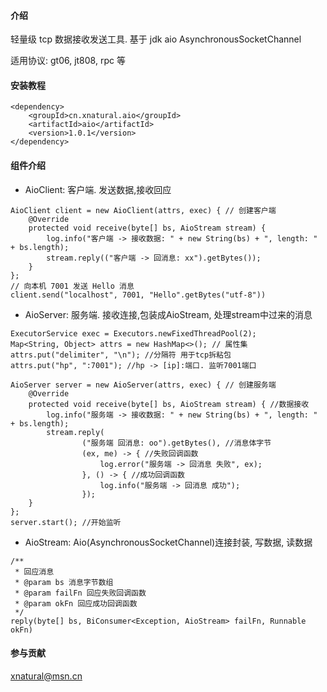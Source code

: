 #### 介绍
轻量级 tcp 数据接收发送工具. 基于 jdk aio AsynchronousSocketChannel

适用协议: gt06, jt808, rpc 等


#### 安装教程
```
<dependency>
    <groupId>cn.xnatural.aio</groupId>
    <artifactId>aio</artifactId>
    <version>1.0.1</version>
</dependency>
```

#### 组件介绍
* AioClient: 客户端. 发送数据,接收回应
    
```
AioClient client = new AioClient(attrs, exec) { // 创建客户端
    @Override
    protected void receive(byte[] bs, AioStream stream) {
        log.info("客户端 -> 接收数据: " + new String(bs) + ", length: " + bs.length);
        stream.reply(("客户端 -> 回消息: xx").getBytes());
    }
};
// 向本机 7001 发送 Hello 消息
client.send("localhost", 7001, "Hello".getBytes("utf-8"))
```

* AioServer: 服务端. 接收连接,包装成AioStream, 处理stream中过来的消息
```
ExecutorService exec = Executors.newFixedThreadPool(2);
Map<String, Object> attrs = new HashMap<>(); // 属性集
attrs.put("delimiter", "\n"); //分隔符 用于tcp拆粘包
attrs.put("hp", ":7001"); //hp -> [ip]:端口. 监听7001端口

AioServer server = new AioServer(attrs, exec) { // 创建服务端
    @Override
    protected void receive(byte[] bs, AioStream stream) { //数据接收
        log.info("服务端 -> 接收数据: " + new String(bs) + ", length: " + bs.length);
        stream.reply(
                ("服务端 回消息: oo").getBytes(), //消息体字节
                (ex, me) -> { //失败回调函数
                    log.error("服务端 -> 回消息 失败", ex);
                }, () -> { //成功回调函数
                    log.info("服务端 -> 回消息 成功");
                });
    }
};
server.start(); //开始监听
```

* AioStream: Aio(AsynchronousSocketChannel)连接封装, 写数据, 读数据
```
/**
 * 回应消息
 * @param bs 消息字节数组
 * @param failFn 回应失败回调函数
 * @param okFn 回应成功回调函数
 */
reply(byte[] bs, BiConsumer<Exception, AioStream> failFn, Runnable okFn)
```



#### 参与贡献

xnatural@msn.cn
